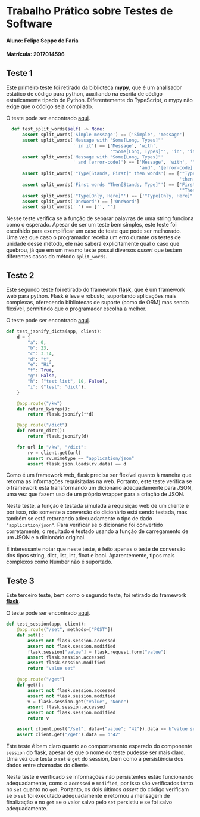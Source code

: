 # Trabalho Prático sobre Testes de Software

#### Aluno: Felipe Seppe de Faria
#### Matrícula: 2017014596

## Teste 1
Este primeiro teste foi retirado da biblioteca [**mypy**](https://github.com/python/mypy), que é um analisador estático de código para python, auxiliando na escrita de código estaticamente tipado de Python. Diferentemente do TypeScript, o mypy não exige que o código seja compilado.

O teste pode ser encontrado [aqui](https://github.com/python/mypy/blob/22ab84acc3f6174905a05ddadab94b6c2d83f9a1/mypy/test/testformatter.py#L33).
```python
  def test_split_words(self) -> None:
      assert split_words('Simple message') == ['Simple', 'message']
      assert split_words('Message with "Some[Long, Types]"'
                         ' in it') == ['Message', 'with',
                                       '"Some[Long, Types]"', 'in', 'it']
      assert split_words('Message with "Some[Long, Types]"'
                         ' and [error-code]') == ['Message', 'with', '"Some[Long, Types]"',
                                                  'and', '[error-code]']
      assert split_words('"Type[Stands, First]" then words') == ['"Type[Stands, First]"',
                                                                 'then', 'words']
      assert split_words('First words "Then[Stands, Type]"') == ['First', 'words',
                                                                 '"Then[Stands, Type]"']
      assert split_words('"Type[Only, Here]"') == ['"Type[Only, Here]"']
      assert split_words('OneWord') == ['OneWord']
      assert split_words(' ') == ['', '']
```
Nesse teste verifica se a função de separar palavras de uma string funciona como o esperado. Apesar de ser um teste bem simples, este teste foi escolhido para exemplificar um caso de teste que pode ser melhorado. Uma vez que caso o programador receba um erro durante os testes de unidade desse método, ele não saberá explicitamente qual o caso que quebrou, já que em um mesmo teste possui diversos *assert* que testam diferentes casos do método `split_words`.  

## Teste 2
Este segundo teste foi retirado do framework [**flask**](https://github.com/pallets/flask), que é um framework web para python. Flask é leve e robusto, suportando aplicações mais complexas, oferecendo bibliotecas de suporte (como de ORM) mas sendo flexível, permitindo que o programador escolha a melhor. 
 
O teste pode ser encontrado [aqui](https://github.com/pallets/flask/blob/9486b6cf57bd6a8a261f67091aca8ca78eeec1e3/tests/test_json.py#L78).
```python
def test_jsonify_dicts(app, client):
    d = {
        "a": 0,
        "b": 23,
        "c": 3.14,
        "d": "t",
        "e": "Hi",
        "f": True,
        "g": False,
        "h": ["test list", 10, False],
        "i": {"test": "dict"},
    }

    @app.route("/kw")
    def return_kwargs():
        return flask.jsonify(**d)

    @app.route("/dict")
    def return_dict():
        return flask.jsonify(d)

    for url in "/kw", "/dict":
        rv = client.get(url)
        assert rv.mimetype == "application/json"
        assert flask.json.loads(rv.data) == d
```
Como é um framework web, flask precisa ser flexível quanto à maneira que retorna as informações requisitadas na web. Portanto, este teste verifica se o framework está transformando um dicionário adequadamente para JSON, uma vez que fazem uso de um próprio wrapper para a criação de JSON. 

Neste teste, a função é testada simulada a requisição web de um cliente e por isso, não somente a conversão do dicionário está sendo testada, mas também se está retornando adequadamente o tipo de dado `"application/json"`. Para verificar se o dicionário foi convertido corretamente, o resultado é testado usando a função de carregamento de um JSON e o dicionário original.

É interessante notar que neste teste, é feito apenas o teste de conversão dos tipos string, dict, list, int, float e bool. Aparentemente, tipos mais complexos como Number não é suportado.

## Teste 3
Este terceiro teste, bem como o segundo teste, foi retirado do framework [**flask**](https://github.com/pallets/flask).

O teste pode ser encontrado [aqui](https://github.com/pallets/flask/blob/9486b6cf57bd6a8a261f67091aca8ca78eeec1e3/tests/test_basic.py#L232).
```python
def test_session(app, client):
    @app.route("/set", methods=["POST"])
    def set():
        assert not flask.session.accessed
        assert not flask.session.modified
        flask.session["value"] = flask.request.form["value"]
        assert flask.session.accessed
        assert flask.session.modified
        return "value set"

    @app.route("/get")
    def get():
        assert not flask.session.accessed
        assert not flask.session.modified
        v = flask.session.get("value", "None")
        assert flask.session.accessed
        assert not flask.session.modified
        return v

    assert client.post("/set", data={"value": "42"}).data == b"value set"
    assert client.get("/get").data == b"42"
```
Este teste é bem claro quanto ao comportamento esperado do componente `session` do flask, apesar de que o nome do teste pudesse ser mais claro. Uma vez que testa o `set` e `get` do session, bem como a persistência dos dados entre chamadas do cliente. 

Neste teste é verificado se informações não persistentes estão funcionando adequadamente, como o `accessed` e `modified`, por isso são verificados tanto no `set` quanto no `get`. Portanto, os dois últimos *assert* do código verificam se o `set` foi executado adequadamente e retornou a mensagem de finalização e no `get` se o valor salvo pelo `set` persistiu e se foi salvo adequadamente.
